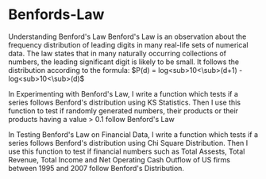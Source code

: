 # Benfords-Law
Understanding Benford's Law
Benford's Law is an observation about the frequency distribution of leading digits in many real-life sets of numerical data. The law states that in many naturally occurring collections of numbers, the leading significant digit is likely to be small. It follows the distribution according to the formula:
$P(d) = log<sub>10<\sub>(d+1) - log<sub>10<\sub>(d)$

In Experimenting with Benford's Law, I write a function which tests if a series follows Benford's distribution using KS Statistics. Then I use this function to test if randomly generated numbers, their products or their products having a value > 0.1 follow Benford's Law

In Testing Benford's Law on Financial Data, I write a function which tests if a series follows Benford's distribution using Chi Square Distribution. Then I use this function to test if financial numbers such as Total Assests, Total Revenue, Total Income and Net Operating Cash Outflow of US firms between 1995 and 2007 follow Benford's Distribution.
